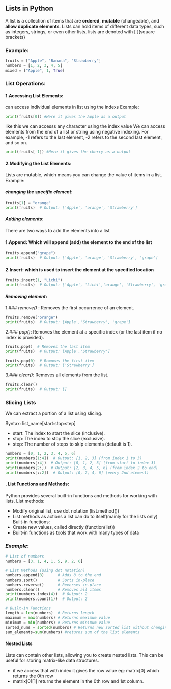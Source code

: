 ## **Lists in Python**
A list is a collection of items that are **ordered**, **mutable** (changeable), and **allow duplicate elements**. Lists can hold items of different data types, such as integers, strings, or even other lists.
lists are denoted with [ ](square brackets}

### **Example**:
```python
fruits = ["Apple", "Banana", "Strawberry"]
numbers = [1, 2, 3, 4, 5]
mixed = ["Apple", 1, True]
```
### **List Operations**:
#### **1.Accessing List Elements**:
can access individual elements in list using the indexs
Example:
```python
print(fruits[0]) #Here it gives the Apple as a output
```
like this we can accesss any character using the index value
We can access elements from the end of a list or string using negative indexing. For example, -1 refers to the last element, -2 refers to the second last element, and so on.
```python
print(fruits[-1]) #Here it gives the cherry as a output
```
#### **2.Modifying the List Elements**:
Lists are mutable, which means you can change the value of items in a list.
Example:
#### *changing the specific element*:
```python
fruits[1] = "orange"
print(fruits)  # Output: ['Apple', 'orange', 'Strawberry']
```
#### *Adding elements*:
There are two ways to add the elements into a list 
#### **1.Append**: Which will append (add) the element to the end of the list 
```python
fruits.append("grape")
print(fruits)  # Output: ['Apple', 'orange', 'Strawberry', 'grape']
```
#### **2.Insert**: which is used to insert the element at the specified location
```python
fruits.insert(1, "Lichi")
print(fruits)  # Output: ['Apple', 'Lichi','orange', 'Strawberry', 'grape']
```
#### *Removing element*:
1.### *remove()* : Removes the first occurrence of an element.
```python
fruits.remove("orange")
print(fruits)  # Output: [Apple','Strawberry', 'grape']
```
2.### *pop()*: Removes the element at a specific index (or the last item if no index is provided).
```python
fruits.pop()  # Removes the last item
print(fruits)  # Output: [Apple','Strawberry']

fruits.pop(0)  # Removes the first item
print(fruits)  # Output: ['Strawberry']
```
3.### *clear()*: Removes all elements from the list.
```python
fruits.clear()
print(fruits)  # Output: []
```
### **Slicing Lists**
We can extract a portion of a list using slicing.

Syntax:
list_name[start:stop:step]
- start: The index to start the slice (inclusive).
- stop: The index to stop the slice (exclusive).
- step: The number of steps to skip elements (default is 1).
```python
numbers = [0, 1, 2, 3, 4, 5, 6]
print(numbers[1:4])  # Output: [1, 2, 3] (from index 1 to 3)
print(numbers[:4])  # Output: [0, 1, 2, 3] (from start to index 3)
print(numbers[2:])  # Output: [2, 3, 4, 5, 6] (from index 2 to end)
print(numbers[::2])  # Output: [0, 2, 4, 6] (every 2nd element)
```

#### **. List Functions and Methods**:
Python provides several built-in functions and methods for working with lists.
List methods: 
- Modify original list, use dot notation (list.method())
- List methods as actions a list can do to itself(mainly for the lists only)
Built-in functions:
- Create new values, called directly (function(list))
- Built-in functions as tools that work with many types of data
### *Example*:
```python
# List of numbers
numbers = [3, 1, 4, 1, 5, 9, 2, 6]

# List Methods (using dot notation)
numbers.append(8)      # Adds 8 to the end
numbers.sort()         # Sorts in-place
numbers.reverse()      # Reverses in-place
numbers.clear()        # Removes all items
print(numbers.index(4))  # Output: 2
print(numbers.count(1))  # Output: 2

# Built-in Functions
length = len(numbers)  # Returns length
maximum = max(numbers) # Returns maximum value
minimum = min(numbers) # Returns minimum value
sorted_nums = sorted(numbers) # Returns new sorted list without changing the original list.
sum_elements=sum(numbers) #returns sum of the list elements
```
#### **Nested Lists**
Lists can contain other lists, allowing you to create nested lists. This can be useful for storing matrix-like data structures.
- if we access that with index it gives the row value eg: matrix[0] which returns the 0th row
- matrix[0][1] returns the element in the 0th row and 1st column.
